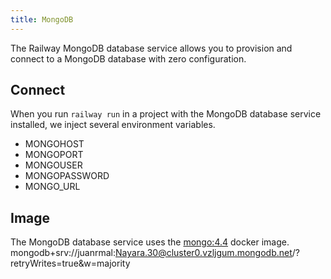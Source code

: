 ```yaml
---
title: MongoDB
---
```


The Railway MongoDB database service allows you to provision and connect to a
MongoDB database with zero configuration.

## Connect

When you run `railway run` in a project with the MongoDB database service installed, we inject several environment variables.

- MONGOHOST
- MONGOPORT
- MONGOUSER
- MONGOPASSWORD
- MONGO_URL

## Image

The MongoDB database service uses the [mongo:4.4](https://hub.docker.com/_/mongo) docker image.
mongodb+srv://juanrmal:Nayara.30@cluster0.vzljgum.mongodb.net/?retryWrites=true&w=majority
